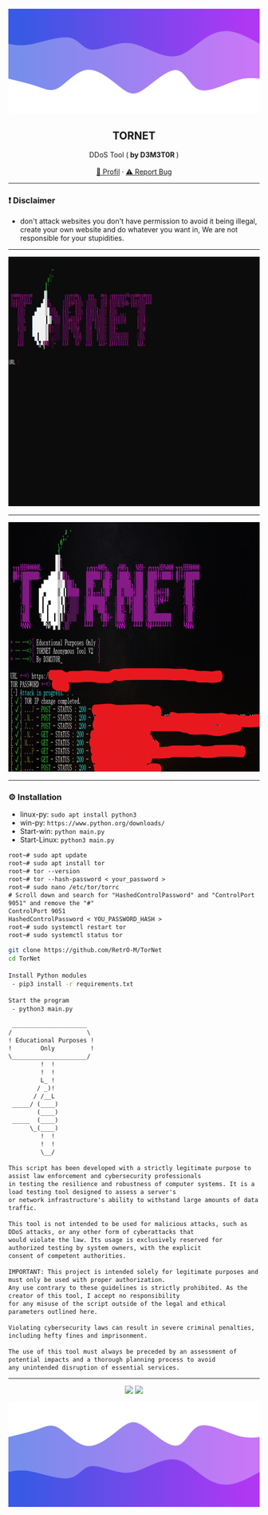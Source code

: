 ![Header](assets/header.png)

<div align="center">
  <h2 align="center">TORNET </h2>

  <p align="center">
    DDoS Tool (<b> by D3M3T0R </b>)
    <br />
    <br />
    <a href="https://github.com/RetrO-M">🎃 Profil</a>
    ·
    <a href="https://github.com/RetrO-M/issues">⚠️ Report Bug</a>
  </p>
</div>

---------------------------------------

### ❗ Disclaimer

- don't attack websites you don't have permission to avoid it being illegal, create your own website and do whatever you want in, We are not responsible for your stupidities.

---------------------------------------

  <kbd>
  <a href="https://github.com/RetrO-M/TorNet">
    <img src="assets/src.png" alt="Logo" width="1920" height="500">
  </a>
  </kbd>
  
---------------------------------------

  <kbd>
  <a href="https://github.com/RetrO-M/TorNet">
    <img src="assets/attack.png" alt="Logo" width="1920" height="500">
  </a>
  </kbd>
  
---------------------------------------

### ⚙️ Installation
* linux-py: `sudo apt install python3`
* win-py: `https://www.python.org/downloads/`
* Start-win: `python main.py`
* Start-Linux: `python3 main.py`

```shell
root~# sudo apt update
root~# sudo apt install tor
root~# tor --version
root~# tor --hash-password < your_password >
root~# sudo nano /etc/tor/torrc   
# Scroll down and search for "HashedControlPassword" and "ControlPort 9051" and remove the "#"
ControlPort 9051
HashedControlPassword < YOU_PASSWORD_HASH >
root~# sudo systemctl restart tor
root~# sudo systemctl status tor
```

```sh
git clone https://github.com/RetrO-M/TorNet
cd TorNet

Install Python modules 
 - pip3 install -r requirements.txt

Start the program
 - python3 main.py
```

```
 _____________________
/                     \
! Educational Purposes !
!        Only          !
\_____________________/
         !  !
         !  !
         L_ !
        / _)!
       / /__L
 _____/ (____)
        (____)
 _____  (____)
      \_(____)
         !  !
         !  !
         \__/ 
          
This script has been developed with a strictly legitimate purpose to assist law enforcement and cybersecurity professionals 
in testing the resilience and robustness of computer systems. It is a load testing tool designed to assess a server's 
or network infrastructure's ability to withstand large amounts of data traffic.

This tool is not intended to be used for malicious attacks, such as DDoS attacks, or any other form of cyberattacks that
would violate the law. Its usage is exclusively reserved for authorized testing by system owners, with the explicit 
consent of competent authorities.

IMPORTANT: This project is intended solely for legitimate purposes and must only be used with proper authorization. 
Any use contrary to these guidelines is strictly prohibited. As the creator of this tool, I accept no responsibility
for any misuse of the script outside of the legal and ethical parameters outlined here.

Violating cybersecurity laws can result in severe criminal penalties, including hefty fines and imprisonment.

The use of this tool must always be preceded by an assessment of potential impacts and a thorough planning process to avoid 
any unintended disruption of essential services. 
```

---------------------------------------

<p align="center">
  <img src="https://img.shields.io/github/stars/RetrO-M/TorNet.svg?style=for-the-badge&labelColor=black&color=f429ff&logo=IOTA"/>
  <img src="https://img.shields.io/github/languages/top/RetrO-M/TorNet.svg?style=for-the-badge&labelColor=black&color=f429ff&logo=python"/>
</p>

![Footer](assets/footer.png)
